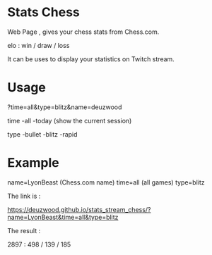 # Stats Chess

Web Page , gives your chess stats from Chess.com.

elo : win / draw / loss

It can be uses to display your statistics on Twitch stream.

# Usage

?time=all&type=blitz&name=deuzwood

time
-all
-today (show the current session)

type
-bullet
-blitz
-rapid

# Example

name=LyonBeast  (Chess.com name)
time=all        (all games)
type=blitz

The link is :

https://deuzwood.github.io/stats_stream_chess/?name=LyonBeast&time=all&type=blitz

The result :

2897 : 498 / 139 / 185